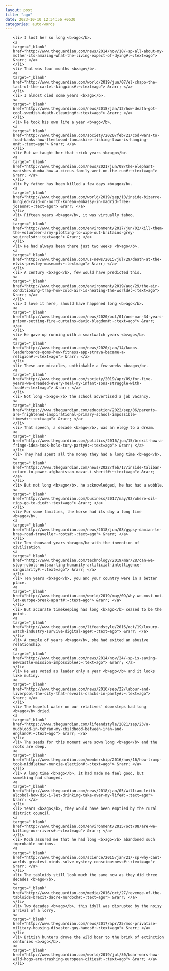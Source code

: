 ```yaml
---
layout: post
title: "ago"
date: 2023-10-10 12:34:56 +0530
categories: auto-words
---
```

<ol>

    <li> I lost her so long <b>ago</b>.
    <a 
    target="_blank" 
    href="http://www.theguardian.com/news/2014/nov/18/-sp-all-about-my-mother-its-amazing-what-the-living-expect-of-dying#:~:text=ago"> &rarr; </a>
    </li>
    <li> That was four months <b>ago</b>.
    <a 
    target="_blank" 
    href="http://www.theguardian.com/world/2019/jun/07/el-chapo-the-last-of-the-cartel-kingpins#:~:text=ago"> &rarr; </a>
    </li>
    <li> I almost died some years <b>ago</b>.
    <a 
    target="_blank" 
    href="http://www.theguardian.com/news/2018/jan/12/how-death-got-cool-swedish-death-cleaning#:~:text=ago"> &rarr; </a>
    </li>
    <li> He took his own life a year <b>ago</b>.
    <a 
    target="_blank" 
    href="http://www.theguardian.com/society/2020/feb/21/cod-wars-to-food-banks-how-fleetwood-lancashire-fishing-town-is-hanging-on#:~:text=ago"> &rarr; </a>
    </li>
    <li> But we taught her that trick years <b>ago</b>.
    <a 
    target="_blank" 
    href="http://www.theguardian.com/news/2021/jun/08/the-elephant-vanishes-dumba-how-a-circus-family-went-on-the-run#:~:text=ago"> &rarr; </a>
    </li>
    <li> My father has been killed a few days <b>ago</b>.
    <a 
    target="_blank" 
    href="http://www.theguardian.com/world/2019/sep/10/inside-bizarre-bungled-raid-on-north-korean-embassy-in-madrid-free-joseon#:~:text=ago"> &rarr; </a>
    </li>
    <li> Fifteen years <b>ago</b>, it was virtually taboo.
    <a 
    target="_blank" 
    href="http://www.theguardian.com/environment/2017/jun/02/kill-them-the-volunteer-army-plotting-to-wipe-out-britains-grey-squirrels#:~:text=ago"> &rarr; </a>
    </li>
    <li> He had always been there just two weeks <b>ago</b>.
    <a 
    target="_blank" 
    href="http://www.theguardian.com/us-news/2015/jul/29/death-at-the-elvis-presley-museum#:~:text=ago"> &rarr; </a>
    </li>
    <li> A century <b>ago</b>, few would have predicted this.
    <a 
    target="_blank" 
    href="http://www.theguardian.com/environment/2019/aug/29/the-air-conditioning-trap-how-cold-air-is-heating-the-world#:~:text=ago"> &rarr; </a>
    </li>
    <li> I love it here, should have happened long <b>ago</b>.
    <a 
    target="_blank" 
    href="http://www.theguardian.com/news/2020/oct/01/one-man-34-years-prison-setting-fire-curtains-david-blagdon#:~:text=ago"> &rarr; </a>
    </li>
    <li> He gave up running with a smartwatch years <b>ago</b>.
    <a 
    target="_blank" 
    href="http://www.theguardian.com/news/2020/jan/14/kudos-leaderboards-qoms-how-fitness-app-strava-became-a-religion#:~:text=ago"> &rarr; </a>
    </li>
    <li> These are miracles, unthinkable a few weeks <b>ago</b>.
    <a 
    target="_blank" 
    href="http://www.theguardian.com/society/2019/apr/09/for-five-years-we-dreaded-every-meal-my-infant-sons-struggle-with-food#:~:text=ago"> &rarr; </a>
    </li>
    <li> Not long <b>ago</b> the school advertised a job vacancy.
    <a 
    target="_blank" 
    href="https://www.theguardian.com/education/2022/sep/06/parents-are-frightened-inspirational-primary-school-impossible-times#:~:text=ago"> &rarr; </a>
    </li>
    <li> That speech, a decade <b>ago</b>, was an elegy to a dream.
    <a 
    target="_blank" 
    href="http://www.theguardian.com/politics/2016/jun/15/brexit-how-a-fringe-idea-took-hold-tory-party#:~:text=ago"> &rarr; </a>
    </li>
    <li> They had spent all the money they had a long time <b>ago</b>.
    <a 
    target="_blank" 
    href="https://www.theguardian.com/news/2022/feb/17/inside-taliban-return-to-power-afghanistan-mazar-i-sherif#:~:text=ago"> &rarr; </a>
    </li>
    <li> But not long <b>ago</b>, he acknowledged, he had had a wobble.
    <a 
    target="_blank" 
    href="http://www.theguardian.com/business/2017/may/02/where-oil-rigs-go-to-die#:~:text=ago"> &rarr; </a>
    </li>
    <li> For some families, the horse had its day a long time <b>ago</b>.
    <a 
    target="_blank" 
    href="http://www.theguardian.com/news/2018/jun/08/gypsy-damian-le-bras-road-traveller-roots#:~:text=ago"> &rarr; </a>
    </li>
    <li> Ten thousand years <b>ago</b> with the invention of civilization.
    <a 
    target="_blank" 
    href="http://www.theguardian.com/technology/2019/mar/28/can-we-stop-robots-outsmarting-humanity-artificial-intelligence-singularity#:~:text=ago"> &rarr; </a>
    </li>
    <li> Ten years <b>ago</b>, you and your country were in a better place.
    <a 
    target="_blank" 
    href="http://www.theguardian.com/world/2019/may/09/why-we-must-not-let-europe-break-apart#:~:text=ago"> &rarr; </a>
    </li>
    <li> But accurate timekeeping has long <b>ago</b> ceased to be the point.
    <a 
    target="_blank" 
    href="http://www.theguardian.com/lifeandstyle/2016/oct/19/luxury-watch-industry-survive-digital-age#:~:text=ago"> &rarr; </a>
    </li>
    <li> A couple of years <b>ago</b>, she had exited an abusive relationship.
    <a 
    target="_blank" 
    href="http://www.theguardian.com/news/2014/nov/24/-sp-is-saving-newcastle-mission-impossible#:~:text=ago"> &rarr; </a>
    </li>
    <li> He was voted as leader only a year <b>ago</b> and it looks like mutiny.
    <a 
    target="_blank" 
    href="http://www.theguardian.com/news/2016/sep/22/labour-and-liverpool-the-city-that-reveals-cracks-in-party#:~:text=ago"> &rarr; </a>
    </li>
    <li> The hopeful water on our relatives’ doorsteps had long <b>ago</b> dried.
    <a 
    target="_blank" 
    href="https://www.theguardian.com/lifeandstyle/2021/sep/23/a-mudblood-in-tehran-my-childhood-between-iran-and-england#:~:text=ago"> &rarr; </a>
    </li>
    <li> The seeds for this moment were sown long <b>ago</b> and the roots are deep.
    <a 
    target="_blank" 
    href="http://www.theguardian.com/membership/2016/nov/16/how-trump-took-middletown-muncie-election#:~:text=ago"> &rarr; </a>
    </li>
    <li> A long time <b>ago</b>, it had made me feel good, but something had changed.
    <a 
    target="_blank" 
    href="http://www.theguardian.com/news/2018/jan/05/william-leith-alcohol-how-did-i-let-drinking-take-over-my-life#:~:text=ago"> &rarr; </a>
    </li>
    <li> Years <b>ago</b>, they would have been emptied by the rural district council.
    <a 
    target="_blank" 
    href="http://www.theguardian.com/environment/2015/oct/08/are-we-killing-our-rivers#:~:text=ago"> &rarr; </a>
    </li>
    <li> Koch assured me that he had long <b>ago</b> abandoned such improbable notions.
    <a 
    target="_blank" 
    href="http://www.theguardian.com/science/2015/jan/21/-sp-why-cant-worlds-greatest-minds-solve-mystery-consciousness#:~:text=ago"> &rarr; </a>
    </li>
    <li> The tabloids still look much the same now as they did three decades <b>ago</b>.
    <a 
    target="_blank" 
    href="http://www.theguardian.com/media/2016/oct/27/revenge-of-the-tabloids-brexit-dacre-murdoch#:~:text=ago"> &rarr; </a>
    </li>
    <li> Two decades <b>ago</b>, this idyll was disrupted by the noisy arrival of a lorry.
    <a 
    target="_blank" 
    href="http://www.theguardian.com/news/2017/apr/25/mod-privatise-military-housing-disaster-guy-hands#:~:text=ago"> &rarr; </a>
    </li>
    <li> British hunters drove the wild boar to the brink of extinction centuries <b>ago</b>.
    <a 
    target="_blank" 
    href="http://www.theguardian.com/world/2019/jul/30/boar-wars-how-wild-hogs-are-trashing-european-cities#:~:text=ago"> &rarr; </a>
    </li>